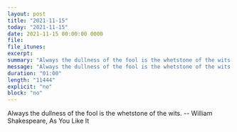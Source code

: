 ```yaml
---
layout: post
title: "2021-11-15"
today: "2021-11-15"
date: 2021-11-15 00:00:00 0000
file:
file_itunes:
excerpt:
summary: "Always the dullness of the fool is the whetstone of the wits. -- William Shakespeare, As You Like It "
message: "Always the dullness of the fool is the whetstone of the wits. -- William Shakespeare, As You Like It "
duration: "01:00"
length: "11444"
explicit: "no"
block: "no"
---
```

Always the dullness of the fool is the whetstone of the wits. -- William Shakespeare, As You Like It 

